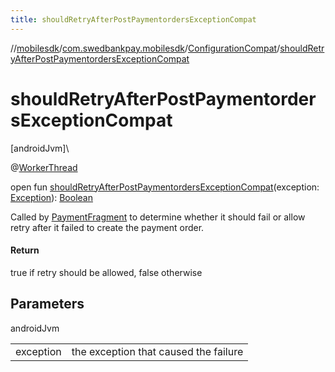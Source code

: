 ```yaml
---
title: shouldRetryAfterPostPaymentordersExceptionCompat
---
```

//[mobilesdk](../../../index.html)/[com.swedbankpay.mobilesdk](../index.html)/[ConfigurationCompat](index.html)/[shouldRetryAfterPostPaymentordersExceptionCompat](should-retry-after-post-paymentorders-exception-compat.html)



# shouldRetryAfterPostPaymentordersExceptionCompat



[androidJvm]\




@[WorkerThread](https://developer.android.com/reference/kotlin/androidx/annotation/WorkerThread.html)



open fun [shouldRetryAfterPostPaymentordersExceptionCompat](should-retry-after-post-paymentorders-exception-compat.html)(exception: [Exception](https://kotlinlang.org/api/latest/jvm/stdlib/kotlin/-exception/index.html)): [Boolean](https://kotlinlang.org/api/latest/jvm/stdlib/kotlin/-boolean/index.html)



Called by [PaymentFragment](../-payment-fragment/index.html) to determine whether it should fail or allow retry after it failed to create the payment order.



#### Return



true if retry should be allowed, false otherwise



## Parameters


androidJvm

| | |
|---|---|
| exception | the exception that caused the failure |




